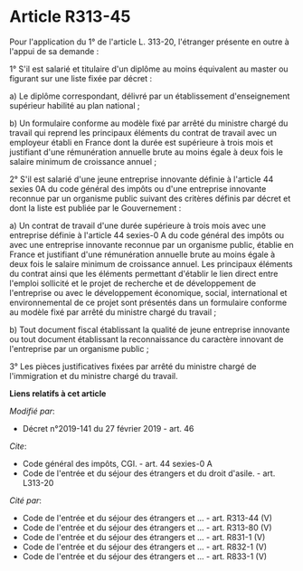 # Article R313-45

Pour l'application du 1° de l'article L. 313-20, l'étranger présente en outre à l'appui de sa demande :

1° S'il est salarié et titulaire d'un diplôme au moins équivalent au master ou figurant sur une liste fixée par décret :

a) Le diplôme correspondant, délivré par un établissement d'enseignement supérieur habilité au plan national ;

b) Un formulaire conforme au modèle fixé par arrêté du ministre chargé du travail qui reprend les principaux éléments du
contrat de travail avec un employeur établi en France dont la durée est supérieure à trois mois et justifiant d'une
rémunération annuelle brute au moins égale à deux fois le salaire minimum de croissance annuel ;

2° S'il est salarié d'une jeune entreprise innovante définie à l'article 44 sexies 0A du code général des impôts ou d'une
entreprise innovante reconnue par un organisme public suivant des critères définis par décret et dont la liste est publiée
par le Gouvernement :

a) Un contrat de travail d'une durée supérieure à trois mois avec une entreprise définie à l'article 44 sexies-0 A du code
général des impôts ou avec une entreprise innovante reconnue par un organisme public, établie en France et justifiant d'une
rémunération annuelle brute au moins égale à deux fois le salaire minimum de croissance annuel. Les principaux éléments du
contrat ainsi que les éléments permettant d'établir le lien direct entre l'emploi sollicité et le projet de recherche et de
développement de l'entreprise ou avec le développement économique, social, international et environnemental de ce projet sont
présentés dans un formulaire conforme au modèle fixé par arrêté du ministre chargé du travail ;

b) Tout document fiscal établissant la qualité de jeune entreprise innovante ou tout document établissant la reconnaissance
du caractère innovant de l'entreprise par un organisme public ;

3° Les pièces justificatives fixées par arrêté du ministre chargé de l'immigration et du ministre chargé du travail.

**Liens relatifs à cet article**

_Modifié par_:

  - Décret n°2019-141 du 27 février 2019 - art. 46

_Cite_:

  - Code général des impôts, CGI. - art. 44 sexies-0 A
  - Code de l'entrée et du séjour des étrangers et du droit d'asile. - art. L313-20

_Cité par_:

  - Code de l'entrée et du séjour des étrangers et ... - art. R313-44 (V)
  - Code de l'entrée et du séjour des étrangers et ... - art. R313-80 (V)
  - Code de l'entrée et du séjour des étrangers et ... - art. R831-1 (V)
  - Code de l'entrée et du séjour des étrangers et ... - art. R832-1 (V)
  - Code de l'entrée et du séjour des étrangers et ... - art. R833-1 (V)

